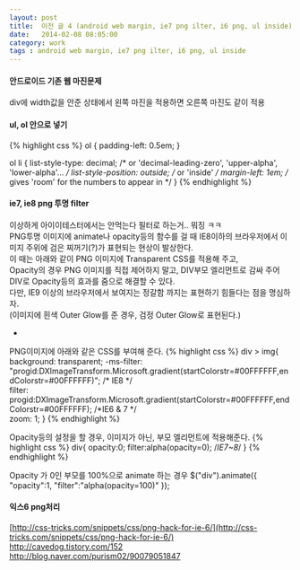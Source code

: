 ```yaml
---
layout: post
title:  이전 글 4 (android web margin, ie7 png ilter, i6 png, ul inside)
date:   2014-02-08 08:05:00
category: work
tags : android web margin, ie7 png ilter, i6 png, ul inside
---
```


#### 안드로이드 기존 웹 마진문제
div에 width값을 안준 상태에서 왼쪽 마진을 적용하면 오른쪽 마진도 같이 적용

#### ul, ol 안으로 넣기
{% highlight css %}
ol {
    padding-left: 0.5em;
}

ol li {
    list-style-type: decimal; /* or 'decimal-leading-zero', 'upper-alpha', 'lower-alpha'... */
    list-style-position: outside; /* or 'inside' */
    margin-left: 1em; /* gives 'room' for the numbers to appear in */
}
{% endhighlight %}


#### ie7, ie8 png 투명 filter
이상하게 아이이테스터에서는 안먹는다 필터로 하는거.. 뭐징 ㅋㅋ  
PNG투명 이미지에 animate나 opacity등의 함수를 걸 때 IE8이하의 브라우저에서 이미지 주위에 검은 찌꺼기(?)가 표현되는 현상이 발상한다.  
이 때는 아래와 같이 PNG 이미지에 Transparent CSS를 적용해 주고,  
Opacity의 경우 PNG 이미지를 직접 제어하지 말고, DIV부모 엘리먼트로 감싸 주어 DIV로 Opacity등의 효과를 줌으로 해결할 수 있다.  
다만, IE9 이상의 브라우저에서 보여지는 정갈함 까지는 표현하기 힘들다는 점을 명심하자.  
(이미지에 흰색 Outer Glow를 준 경우, 검정 Outer Glow로 표현된다.)  
 
-
 
PNG이미지에 아래와 같은 CSS를 부여해 준다.
{% highlight css %}
div > img{
background: transparent;
-ms-filter: "progid:DXImageTransform.Microsoft.gradient(startColorstr=#00FFFFFF,endColorstr=#00FFFFFF)"; /* IE8 */   
filter: progid:DXImageTransform.Microsoft.gradient(startColorstr=#00FFFFFF,endColorstr=#00FFFFFF);   /*IE6 & 7 */      
zoom: 1;
}
{% endhighlight %}

Opacity등의 설정을 할 경우, 이미지가 아닌, 부모 엘리먼트에 적용해준다.
{% highlight css %}
div{
opacity:0;
filter:alpha(opacity=0); /*IE7~8*/
}
{% endhighlight %}
 
Opacity 가 0인 부모를 100%으로 animate 하는 경우
$("div").animate({ "opacity":1, "filter":"alpha(opacity=100)" });


#### 익스6 png처리
[http://css-tricks.com/snippets/css/png-hack-for-ie-6/](http://css-tricks.com/snippets/css/png-hack-for-ie-6/)  
http://cavedog.tistory.com/152  
http://blog.naver.com/purism02/90079051847  